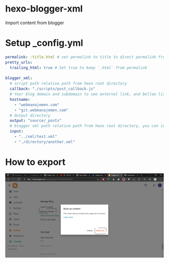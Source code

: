 # hexo-blogger-xml
Import content from blogger

# Setup _config.yml
```yaml
permalink: :title.html # set permalink to title to direct permalink from directory path
pretty_urls: 
  trailing_html: true # Set true to keep `.html` from permalink 

blogger_xml:
  # script path relative path from hexo root directory
  callback: "./scripts/post_callback.js" 
  # Your blog domain and subdomain to seo external link, and bellow list is a internal link based on domains
  hostname:
    - "webmanajemen.com"
    - "git.webmanajemen.com"
  # Output directory
  output: "source/_posts"
  # blogger xml path relative path from hexo root directory, you can insert multiple xml
  input:
    - "../xml/test.xml" 
    - "./directory/another.xml" 
```

# How to export
![](img/blogger-export.png)
